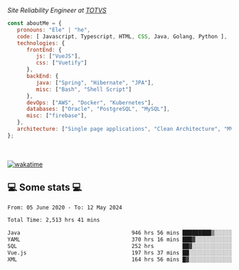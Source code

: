 <p><em>Site Reliability Engineer at <a href="https://www.totvs.com/">TOTVS</a></br>
</em></p>


```javascript
const aboutMe = {
   pronouns: "Ele" | "he",
   code: [ Javascript, Typescript, HTML, CSS, Java, Golang, Python ],
   technologies: {
      frontEnd: {
         js: ["VueJS"],
         css: ["Vuetify"]
      },
      backEnd: {
         java: ["Spring", "Hibernate", "JPA"],
         misc: ["Bash", "Shell Script"]
      },
      devOps: ["AWS", "Docker", "Kubernetes"],
      databases: ["Oracle", "PostgreSQL", "MySQL"],
      misc: ["firebase"],
   },
   architecture: ["Single page applications", "Clean Architecture", "MVC", "Microservices"],
};
```
</br></br>
[![wakatime](https://wakatime.com/badge/user/a3a8ed06-d304-4d6b-bc86-4adc418cdea7.svg)](https://wakatime.com/@a3a8ed06-d304-4d6b-bc86-4adc418cdea7)
<h2>💻 Some stats 💻</h2>

<!--START_SECTION:waka-->

```txt
From: 05 June 2020 - To: 12 May 2024

Total Time: 2,513 hrs 41 mins

Java                                   946 hrs 56 mins █████████▒░░░░░░░░░░░░░░░   37.67 %
YAML                                   370 hrs 16 mins ███▓░░░░░░░░░░░░░░░░░░░░░   14.73 %
SQL                                    252 hrs         ██▓░░░░░░░░░░░░░░░░░░░░░░   10.03 %
Vue.js                                 197 hrs 37 mins ██░░░░░░░░░░░░░░░░░░░░░░░   07.86 %
XML                                    164 hrs 56 mins █▓░░░░░░░░░░░░░░░░░░░░░░░   06.56 %
```

<!--END_SECTION:waka-->
